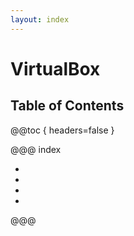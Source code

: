 ```yaml
---
layout: index
---
```

# VirtualBox

## Table of Contents

@@toc { headers=false }

@@@ index

- [ ](vm.md)
- [ ](manager.md)
- [ ](guest_additions.md)
- [ ](tips.md)

@@@
